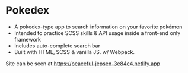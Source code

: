 # Pokedex
- A pokedex-type app to search information on your favorite pokémon
- Intended to practice SCSS skills & API usage inside a front-end only framework
- Includes auto-complete search bar
- Built with HTML, SCSS & vanilla JS. w/ Webpack.

Site can be seen at https://peaceful-jepsen-3e84e4.netlify.app